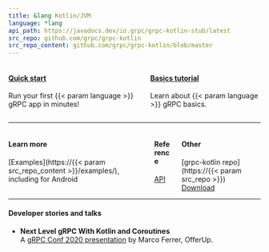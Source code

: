 ```yaml
---
title: &lang Kotlin/JVM
language: *lang
api_path: https://javadocs.dev/io.grpc/grpc-kotlin-stub/latest
src_repo: github.com/grpc/grpc-kotlin
src_repo_content: github.com/grpc/grpc-kotlin/blob/master
---
```


<style>
  .card {
    min-height: 100%;
  }
  .resource-list ul {
    list-style: none;
    margin: 0;
    padding: 0;
  }
</style>

<div class="columns">
  <div class="column">
    <div class="card" href="#">
      <div class="card-content">
        <h4>
          <a class="" href="quickstart/">Quick start</a>
        </h4>
        <p>
          Run your first
          {{< param language >}}
          gRPC app in minutes!
        </p>
      </div>
    </div>
  </div>

  <div class="column">
    <div class="card">
      <div class="card-content">
        <h4>
          <a class="" href="basics/">Basics tutorial</a>
        </h4>
        <p>
          Learn about
          {{< param language >}}
          gRPC basics.
        </p>
      </div>
    </div>
  </div>
</div>

---

<div class="columns">
<div class="column resource-list">

#### Learn more

- [Examples](https://{{< param src_repo_content >}}/examples/),
  including for Android

</div><div class="column resource-list">

#### Reference

- [API](api/)

</div><div class="column resource-list">

#### Other

- [grpc-kotlin repo](https://{{< param src_repo >}})
- [Download](https://search.maven.org/search?q=g:io.grpc%20AND%20grpc-kotlin)
</div>
</div>

---

#### Developer stories and talks

- **Next Level gRPC With Kotlin and Coroutines**
  <a href="https://youtu.be/SfmdAA2kwWI"><i class="fab fa-youtube"></i></a>
  <a href="https://static.sched.com/hosted_files/grpcconf20/e6/grpc-session.pdf"><i class="far fa-file"></i></a><br>
  A [gRPC Conf 2020 presentation](https://sched.co/cRfc)
  by Marco Ferrer, OfferUp.

